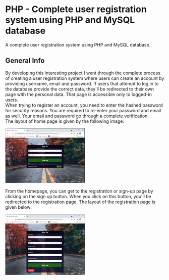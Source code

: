 # PHP - Complete user registration system using PHP and MySQL database
A complete user registration system using PHP and MySQL database.

## General Info
  
By developing this interesting project I went through the complete process of creating a user registration system where users can create an account by providing username, email and password. If users that attempt to log in to the database provide the correct data, they'll be redirected to their own page with the personal data. That page is accessible only to logged-in users.  
When trying to register an account, you need to enter the hashed password for security reasons. You are required to re-enter your password and email as well. Your email and password go through a complete verification.  
The layout of home page is given by the following image:  

<img src="images/login_page.PNG" width="50%" height="50%">

From the homepage, you can get to the registration or sign-up page by clicking on the sign up button.
When you click on this button, you'll be redirected to the registration page. The layout of the registration page is given below: 

<img src="images/signup_page.PNG" width="50%" height="50%">
